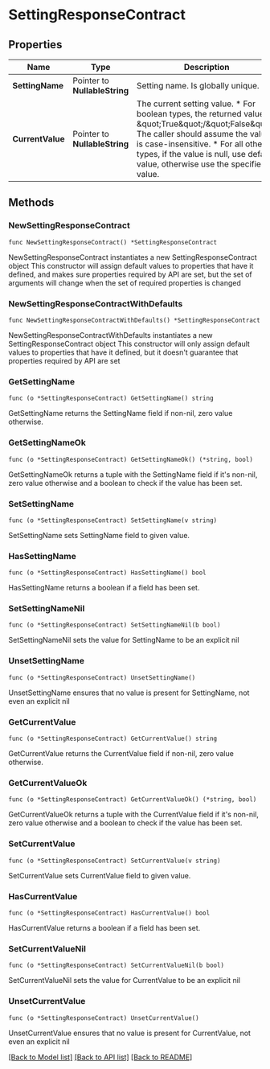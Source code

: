 # SettingResponseContract

## Properties

Name | Type | Description | Notes
------------ | ------------- | ------------- | -------------
**SettingName** | Pointer to **NullableString** | Setting name. Is globally unique. | [optional] 
**CurrentValue** | Pointer to **NullableString** | The current setting value. * For boolean types, the returned value is \&quot;True\&quot;/\&quot;False\&quot;. The caller should assume the value is   case-insensitive. * For all other types, if the value is null, use default value, otherwise use the specified value. | [optional] 

## Methods

### NewSettingResponseContract

`func NewSettingResponseContract() *SettingResponseContract`

NewSettingResponseContract instantiates a new SettingResponseContract object
This constructor will assign default values to properties that have it defined,
and makes sure properties required by API are set, but the set of arguments
will change when the set of required properties is changed

### NewSettingResponseContractWithDefaults

`func NewSettingResponseContractWithDefaults() *SettingResponseContract`

NewSettingResponseContractWithDefaults instantiates a new SettingResponseContract object
This constructor will only assign default values to properties that have it defined,
but it doesn't guarantee that properties required by API are set

### GetSettingName

`func (o *SettingResponseContract) GetSettingName() string`

GetSettingName returns the SettingName field if non-nil, zero value otherwise.

### GetSettingNameOk

`func (o *SettingResponseContract) GetSettingNameOk() (*string, bool)`

GetSettingNameOk returns a tuple with the SettingName field if it's non-nil, zero value otherwise
and a boolean to check if the value has been set.

### SetSettingName

`func (o *SettingResponseContract) SetSettingName(v string)`

SetSettingName sets SettingName field to given value.

### HasSettingName

`func (o *SettingResponseContract) HasSettingName() bool`

HasSettingName returns a boolean if a field has been set.

### SetSettingNameNil

`func (o *SettingResponseContract) SetSettingNameNil(b bool)`

 SetSettingNameNil sets the value for SettingName to be an explicit nil

### UnsetSettingName
`func (o *SettingResponseContract) UnsetSettingName()`

UnsetSettingName ensures that no value is present for SettingName, not even an explicit nil
### GetCurrentValue

`func (o *SettingResponseContract) GetCurrentValue() string`

GetCurrentValue returns the CurrentValue field if non-nil, zero value otherwise.

### GetCurrentValueOk

`func (o *SettingResponseContract) GetCurrentValueOk() (*string, bool)`

GetCurrentValueOk returns a tuple with the CurrentValue field if it's non-nil, zero value otherwise
and a boolean to check if the value has been set.

### SetCurrentValue

`func (o *SettingResponseContract) SetCurrentValue(v string)`

SetCurrentValue sets CurrentValue field to given value.

### HasCurrentValue

`func (o *SettingResponseContract) HasCurrentValue() bool`

HasCurrentValue returns a boolean if a field has been set.

### SetCurrentValueNil

`func (o *SettingResponseContract) SetCurrentValueNil(b bool)`

 SetCurrentValueNil sets the value for CurrentValue to be an explicit nil

### UnsetCurrentValue
`func (o *SettingResponseContract) UnsetCurrentValue()`

UnsetCurrentValue ensures that no value is present for CurrentValue, not even an explicit nil

[[Back to Model list]](../README.md#documentation-for-models) [[Back to API list]](../README.md#documentation-for-api-endpoints) [[Back to README]](../README.md)


